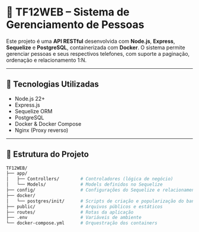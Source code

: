 # 📇 TF12WEB – Sistema de Gerenciamento de Pessoas

Este projeto é uma **API RESTful** desenvolvida com **Node.js**, **Express**, **Sequelize** e **PostgreSQL**, containerizada com **Docker**. O sistema permite gerenciar pessoas e seus respectivos telefones, com suporte a paginação, ordenação e relacionamento 1:N.

---

## 🚀 Tecnologias Utilizadas

- Node.js 22+
- Express.js
- Sequelize ORM
- PostgreSQL
- Docker & Docker Compose
- Nginx (Proxy reverso)

---

## 📁 Estrutura do Projeto

```bash
TF12WEB/
├── app/
│   ├── Controllers/        # Controladores (lógica de negócio)
│   └── Models/             # Models definidos no Sequelize
├── config/                 # Configurações do Sequelize e relacionamentos
├── docker/
│   └── postgres/init/      # Scripts de criação e popularização do banco
├── public/                 # Arquivos públicos e estáticos
├── routes/                 # Rotas da aplicação
├── .env                    # Variáveis de ambiente
└── docker-compose.yml      # Orquestração dos containers
